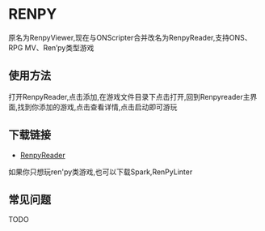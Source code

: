 # RENPY

原名为RenpyViewer,现在与ONScripter合并改名为RenpyReader,支持ONS、RPG MV、Ren’py类型游戏

## 使用方法

打开RenpyReader,点击添加,在游戏文件目录下点击打开,回到Renpyreader主界面,找到你添加的游戏,点击查看详情,点击启动即可游玩

## 下载链接

- [RenpyReader](https://apps.apple.com/cn/app/renpyreader/id6479896772)

如果你只想玩ren'py类游戏,也可以下载Spark,RenPyLinter

## 常见问题

TODO